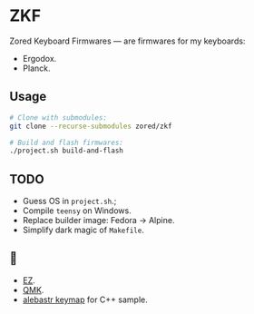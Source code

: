 # ZKF
Zored Keyboard Firmwares — are firmwares for my keyboards:
- Ergodox.
- Planck.

## Usage
```bash
# Clone with submodules:
git clone --recurse-submodules zored/zkf

# Build and flash firmwares:
./project.sh build-and-flash
```

## TODO
- Guess OS in `project.sh`.;
- Compile `teensy` on Windows.
- Replace builder image: Fedora -> Alpine.
- Simplify dark magic of `Makefile`.

## 💖
- [EZ](https://ergodox-ez.com/).
- [QMK](https://github.com/qmk/qmk_firmware).
- [alebastr keymap](https://git.alebastr.su/alebastr/qmk-whitefox-keymap) for C++ sample.